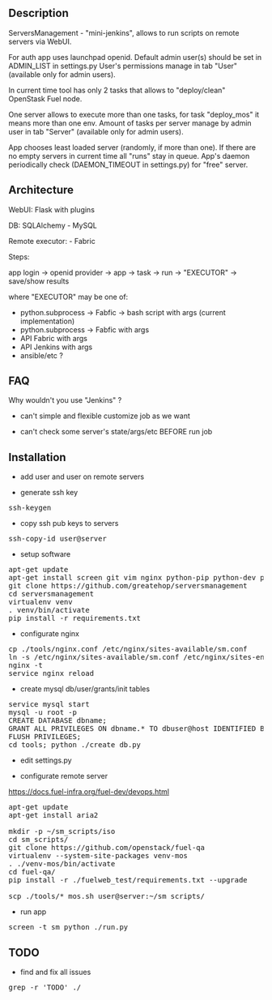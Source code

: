 ## Description

ServersManagement - "mini-jenkins", allows to run scripts on remote servers via WebUI.


For auth app uses launchpad openid. Default admin user(s) should be set in ADMIN_LIST in settings.py
User's permissions manage in tab "User" (available only for admin users).


In current time tool has only 2 tasks that allows to "deploy/clean" OpenStask Fuel node.


One server allows to execute more than one tasks, for task "deploy_mos" it means more than one env.
Amount of tasks per server manage by admin user in tab "Server" (available only for admin users).


App chooses least loaded server (randomly, if more than one).
If there are no empty servers in current time all "runs" stay in queue.
App's daemon periodically check (DAEMON_TIMEOUT in settings.py) for "free" server.


## Architecture

WebUI: Flask with plugins

DB: SQLAlchemy - MySQL

Remote executor: - Fabric

Steps:

app login -> openid provider -> app -> task -> run -> "EXECUTOR" -> save/show results

where "EXECUTOR" may be one of:
- python.subprocess -> Fabfic -> bash script with args (current implementation)
- python.subprocess -> Fabfic with args
- API Fabric with args
- API Jenkins with args
- ansible/etc ?

## FAQ

Why wouldn't you use "Jenkins" ?

- can't simple and flexible customize job as we want

- can't check some server's state/args/etc BEFORE run job

## Installation

- add user and user on remote servers

- generate ssh key

<pre>
ssh-keygen
</pre>

- copy ssh pub keys to servers

<pre>
ssh-copy-id user@server
</pre>

- setup software

<pre>
apt-get update
apt-get install screen git vim nginx python-pip python-dev python-virtualenv mysql-server libmysqlclient-dev
git clone https://github.com/greatehop/serversmanagement
cd serversmanagement
virtualenv venv
. venv/bin/activate
pip install -r requirements.txt
</pre>

- configurate nginx

<pre>
cp ./tools/nginx.conf /etc/nginx/sites-available/sm.conf
ln -s /etc/nginx/sites-available/sm.conf /etc/nginx/sites-enabled/
nginx -t
service nginx reload
</pre>

- create mysql db/user/grants/init tables

<pre>
service mysql start
mysql -u root -p
CREATE DATABASE dbname;
GRANT ALL PRIVILEGES ON dbname.* TO dbuser@host IDENTIFIED BY password WITH GRANT OPTION;
FLUSH PRIVILEGES;
cd tools; python ./create_db.py
</pre>

- edit settings.py

- configurate remote server

https://docs.fuel-infra.org/fuel-dev/devops.html

<pre>
apt-get update
apt-get install aria2

mkdir -p ~/sm_scripts/iso
cd sm_scripts/
git clone https://github.com/openstack/fuel-qa
virtualenv --system-site-packages venv-mos
. ./venv-mos/bin/activate
cd fuel-qa/
pip install -r ./fuelweb_test/requirements.txt --upgrade

scp ./tools/*_mos.sh user@server:~/sm_scripts/
</pre>

- run app

<pre>
screen -t sm python ./run.py
</pre>

## TODO

- find and fix all issues

<pre>
grep -r 'TODO' ./
</pre>
